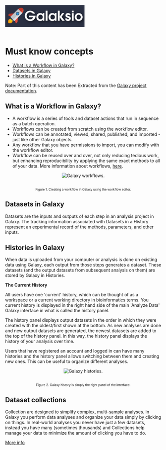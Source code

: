 <div class="imageContainer" style="" >
    <img src="galaksio_logo.png" title="Galaksio logo." style=" height: 70px !important; margin-bottom: 20px; ">
</div>


# Must know concepts
- [What is a Workflow in Galaxy?](#what-is-a-workflow-in-galaxy?)
- [Datasets in Galaxy](#datasets-in-galaxy)
- [Histories in Galaxy](#histories-in-galaxy)

Note: Part of this content has been Extracted from the [Galaxy project documentation](https://galaxyproject.org/learn).

## What is a Workflow in Galaxy?
* A workflow is a series of tools and dataset actions that run in sequence as a batch operation.
* Workflows can be created from scratch using the workflow editor.
* Workflows can be annotated, viewed, shared, published, and imported - just like other Galaxy objects.
* Any workflow that you have permissions to import, you can modify with the workflow editor.
* Workflow can be reused over and over, not only reducing tedious work, but enhancing reproducibility by applying the same exact methods to all of your data.
More information about workflows, [here](https://galaxyproject.org/learn/advanced-workflow/).


<div class="imageContainer" style="text-align:center;" >
    <img src="galaxy_workflows.png" title="Galaxy workflows." style="height: 350px !important; margin-bottom: 20px; ">
    <p class="imageLegend" style="font-size:10px;">Figure 1. Creating a workflow in Galaxy using the workflow editor.</p>
</div>

## Datasets in Galaxy
Datasets are the inputs and outputs of each step in an analysis project in Galaxy. The tracking information associated with Datasets in a History represent an experimental record of the methods, parameters, and other inputs.

## Histories in Galaxy
When data is uploaded from your computer or analysis is done on existing data using Galaxy, each output from those steps generates a dataset. These datasets (and the output datasets from subsequent analysis on them) are stored by Galaxy in Histories.

**The Current History**

All users have one 'current' history, which can be thought of as a workspace or a current working directory in bioinformatics terms. You current history is displayed in the right hand side of the main 'Analyze Data' Galaxy interface in what is called the history panel.

The history panel displays output datasets in the order in which they were created with the oldest/first shown at the bottom. As new analyses are done and new output datasets are generated, the newest datasets are added to the top of the history panel. In this way, the history panel displays the history of your analysis over time.

Users that have registered an account and logged in can have many histories and the history panel allows switching between them and creating new ones. This can be useful to organize different analyses.

<div class="imageContainer" style="text-align:center;" >
    <img src="galaxy_histories.png" title="Galaxy histories." style="height: 350px !important; margin-bottom: 20px; ">
    <p class="imageLegend" style="font-size:10px;">Figure 2. Galaxy history is simply the right panel of the interface.</p>
</div>

## Dataset collections
Collection are designed to simplify complex, multi-sample analyses. In Galaxy you perform data analyses and organize your data simply by clicking on things. In real-world analyses you never have just a few datasets, instead you have many (sometimes thousands) and Collections help manage your data to minimize the amount of clicking you have to do.

[More info](https://galaxyproject.org/tutorials/collections/)
